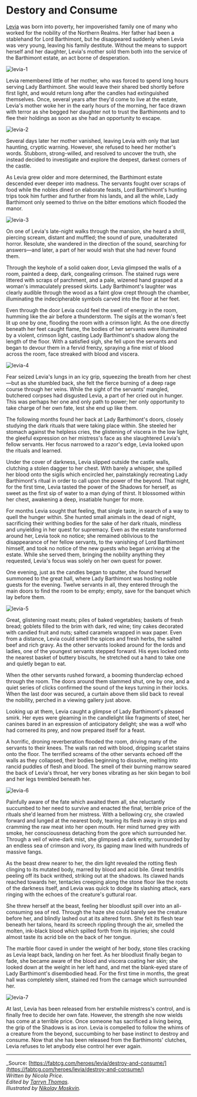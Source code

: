 # Destory and Consume

[Levia](https://legendarystories.net/heroes-of-rathe/levia-about.html) was born into poverty, her impoverished family one of many who worked for the nobility of the Northern Realms. Her father had been a stablehand for Lord Barthimont, but he disappeared suddenly when Levia was very young, leaving his family destitute. Without the means to support herself and her daughter, Levia's mother sold them both into the service of the Barthimont estate, an act borne of desperation.

<img src="https://d2hl7maqck52px.cloudfront.net/main-story/04-monarch/levia-1.webp" alt="levia-1" class="center">

Levia remembered little of her mother, who was forced to spend long hours serving Lady Barthimont. She would leave their shared bed shortly before first light, and would return long after the candles had extinguished themselves. Once, several years after they'd come to live at the estate, Levia's mother woke her in the early hours of the morning, her face drawn with terror as she begged her daughter not to trust the Barthimonts and to flee their holdings as soon as she had an opportunity to escape.

<img src="https://d2hl7maqck52px.cloudfront.net/main-story/04-monarch/levia-2.webp" alt="levia-2" class="center">

Several days later her mother vanished, leaving Levia with only that last haunting, cryptic warning. However, she refused to heed her mother's words. Stubborn, strong-willed, and resolved to uncover the truth, she instead decided to investigate and explore the deepest, darkest corners of the castle.

As Levia grew older and more determined, the Barthimont estate descended ever deeper into madness. The servants fought over scraps of food while the nobles dined on elaborate feasts, Lord Barthimont's hunting trips took him further and further from his lands, and all the while, Lady Barthimont only seemed to thrive on the bitter emotions which flooded the manor.

<img src="https://d2hl7maqck52px.cloudfront.net/main-story/04-monarch/levia-3.webp" alt="levia-3" class="center">

On one of Levia's late-night walks through the mansion, she heard a shrill, piercing scream, distant and muffled; the sound of pure, unadulterated horror. Resolute, she wandered in the direction of the sound, searching for answers—and later, a part of her would wish that she had never found them.

Through the keyhole of a solid oaken door, Levia glimpsed the walls of a room, painted a deep, dark, congealing crimson. The stained rugs were littered with scraps of parchment, and a pale, wizened hand grasped at a woman's immaculately pressed skirts. Lady Barthimont's laughter was clearly audible through the wood as a faint glow crept through the chamber, illuminating the indecipherable symbols carved into the floor at her feet.

Even through the door Levia could feel the swell of energy in the room, humming like the air before a thunderstorm. The sigils at the woman's feet lit up one by one, flooding the room with a crimson light. As the one directly beneath her feet caught flame, the bodies of her servants were illuminated by a violent, crimson light, casting Lady Barthimont's shadow along the length of the floor. With a satisfied sigh, she fell upon the servants and began to devour them in a fervid frenzy, spraying a fine mist of blood across the room, face streaked with blood and viscera.

<img src="https://d2hl7maqck52px.cloudfront.net/main-story/04-monarch/levia-4.webp" alt="levia-4" class="center">

Fear seized Levia's lungs in an icy grip, squeezing the breath from her chest—but as she stumbled back, she felt the fierce burning of a deep rage course through her veins. While the sight of the servants' mangled, butchered corpses had disgusted Levia, a part of her cried out in hunger. This was perhaps her one and only path to power; her only opportunity to take charge of her own fate, lest she end up like them.

The following months found her back at Lady Barthimont's doors, closely studying the dark rituals that were taking place within. She steeled her stomach against the helpless cries, the glistening of viscera in the low light, the gleeful expression on her mistress's face as she slaughtered Levia's fellow servants. Her focus narrowed to a razor's edge, Levia looked upon the rituals and learned.

Under the cover of darkness, Levia slipped outside the castle walls, clutching a stolen dagger to her chest. With barely a whisper, she spilled her blood onto the sigils which encircled her, painstakingly recreating Lady Barthimont's ritual in order to call upon the power of the beyond. That night, for the first time, Levia tasted the power of the Shadows for herself, as sweet as the first sip of water to a man dying of thirst. It blossomed within her chest, awakening a deep, insatiable hunger for more.

For months Levia sought that feeling, that single taste, in search of a way to quell the hunger within. She hunted small animals in the dead of night, sacrificing their writhing bodies for the sake of her dark rituals, mindless and unyielding in her quest for supremacy. Even as the estate transformed around her, Levia took no notice; she remained oblivious to the disappearance of her fellow servants, to the vanishing of Lord Barthimont himself, and took no notice of the new guests who began arriving at the estate. While she served them, bringing the nobility anything they requested, Levia's focus was solely on her own quest for power.

One evening, just as the candles began to sputter, she found herself summoned to the great hall, where Lady Barthimont was hosting noble guests for the evening. Twelve servants in all, they entered through the main doors to find the room to be empty; empty, save for the banquet which lay before them.

<img src="https://d2hl7maqck52px.cloudfront.net/main-story/04-monarch/levia-5.webp" alt="levia-5" class="center">

Great, glistening roast meats; piles of baked vegetables; baskets of fresh bread; goblets filled to the brim with dark, red wine; tiny cakes decorated with candied fruit and nuts; salted caramels wrapped in wax paper. Even from a distance, Levia could smell the spices and fresh herbs, the salted beef and rich gravy. As the other servants looked around for the lords and ladies, one of the youngest servants stepped forward. His eyes locked onto the nearest basket of buttery biscuits, he stretched out a hand to take one and quietly began to eat.

When the other servants rushed forward, a booming thunderclap echoed through the room. The doors around them slammed shut, one by one, and a quiet series of clicks confirmed the sound of the keys turning in their locks. When the last door was secured, a curtain above them slid back to reveal the nobility, perched in a viewing gallery just above.

Looking up at them, Levia caught a glimpse of Lady Barthimont's pleased smirk. Her eyes were gleaming in the candlelight like fragments of steel, her canines bared in an expression of anticipatory delight; she was a wolf who had cornered its prey, and now prepared itself for a feast.

A horrific, droning reverberation flooded the room, driving many of the servants to their knees. The walls ran red with blood, dripping scarlet stains onto the floor. The terrified screams of the other servants echoed off the walls as they collapsed, their bodies beginning to dissolve, melting into rancid puddles of flesh and blood. The smell of their burning marrow seared the back of Levia's throat, her very bones vibrating as her skin began to boil and her legs trembled beneath her.

<img src="https://d2hl7maqck52px.cloudfront.net/main-story/04-monarch/levia-6.webp" alt="levia-6" class="center">

Painfully aware of the fate which awaited them all, she reluctantly succumbed to her need to survive and enacted the final, terrible price of the rituals she'd learned from her mistress. With a bellowing cry, she crawled forward and lunged at the nearest body, tearing its flesh away in strips and cramming the raw meat into her open mouth. Her mind turned grey with smoke, her consciousness detaching from the gore which surrounded her. Through a veil of wine-dark mist, she glimpsed a dark entity, surrounded by an endless sea of crimson and ivory, its gaping maw lined with hundreds of massive fangs.

As the beast drew nearer to her, the dim light revealed the rotting flesh clinging to its mutated body, marred by blood and acid bile. Great tendrils peeling off its back writhed, striking out at the shadows. Its clawed hands reached towards her, tentacles creeping along the stone floor like the roots of the darkness itself, and Levia was quick to dodge its slashing attack, ears ringing with the echoes of the creature's guttural roar.

She threw herself at the beast, feeling her bloodlust spill over into an all-consuming sea of red. Through the haze she could barely see the creature before her, and blindly lashed out at its altered form. She felt its flesh tear beneath her talons, heard its screech rippling through the air, smelled the molten, ink-black blood which spilled forth from its injuries; she could almost taste its acrid bile on the back of her tongue.

The marble floor caved in under the weight of her body, stone tiles cracking as Levia leapt back, landing on her feet. As her bloodlust finally began to fade, she became aware of the blood and viscera coating her skin; she looked down at the weight in her left hand, and met the blank-eyed stare of Lady Barthimont's disembodied head. For the first time in months, the great hall was completely silent, stained red from the carnage which surrounded her.

<img src="https://d2hl7maqck52px.cloudfront.net/main-story/04-monarch/levia-7.webp" alt="levia-7" class="center">

At last, Levia has been released from her erstwhile mistress's control, and is finally free to decide her own fate. However, the strength she now wields has come at a terrible price. Once someone has sacrificed a living being, the grip of the Shadows is as iron. Levia is compelled to follow the whims of a creature from the beyond, succumbing to her base instinct to destroy and consume. Now that she has been released from the Barthimonts' clutches, Levia refuses to let anybody else control her ever again.

---

_Source: [https://fabtcg.com/heroes/levia/destroy-and-consume/](https://fabtcg.com/heroes/levia/destroy-and-consume/)<br>
_Written by Nicola Price._<br>
_Edited by [Tarryn Thomas](https://tarrynlisathomas.wordpress.com/)._<br>
_Illustrated by [Nikolay Moskvin](https://www.artstation.com/nik_moskvin)._
